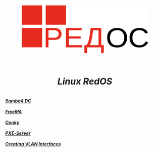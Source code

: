  <br/>
<p align="center">
<img src="./logo.png" width="400" height="150"/>
</p><br/>
<h1 align="Center"><i>Linux RedOS</i></h1>
 <br/>
<i> <a href="https://github.com/dimoroz772/Linux_RedOS/blob/Website/Samba_DC"><b>Samba4 DC</b></a><br/><i/>
 <br/>
<i> <a href="https://github.com/dimoroz772/Linux_RedOS/blob/Website/FreeIPA"><b>FreeIPA</b></a><br/><i/>
 <br/>
<i> <a href="https://github.com/dimoroz772/Linux_RedOS/blob/Website/Conky"><b>Conky</b></a><br/><i/>
 <br/>
<i> <a href="https://github.com/dimoroz772/Linux_RedOS/blob/Website/PXE-Server"><b>PXE-Server</b></a><br/><i/>
 <br/>
<i> <a href="https://github.com/dimoroz772/Linux_RedOS/blob/Website/Creating_VLAN_Interfaces"><b>Creating VLAN Interfaces</b></a><br/><i/>
